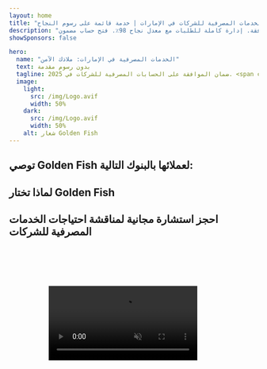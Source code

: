 ```yaml
---
layout: home
title: "الخدمات المصرفية للشركات في الإمارات | خدمة قائمة على رسوم النجاح"
description: "حسابات شركات متعددة العملات بدون رسوم مقدمة - ادفع فقط بعد الموافقة. إدارة كاملة للطلبات مع معدل نجاح 98٪. فتح حساب مضمون."
showSponsors: false

hero:
  name: "الخدمات المصرفية في الإمارات: ملاذك الآمن"
  text: بدون رسوم مقدمة
  tagline: ضمان الموافقة على الحسابات المصرفية للشركات في 2025. <span class="hl">بدون رسوم مقدمة</span> - ادفع فقط بعد الموافقة. معدل نجاح 90٪.
  image:
    light:
      src: /img/Logo.avif
      width: 50%
    dark:
      src: /img/Logo.avif
      width: 50%
    alt: شعار Golden Fish
---
```


<FeatureCards :features="[
  {
    title: 'موافقات مضمونة على الحسابات',
    bullet: '✓',
    items: [
      'ضمان **لمدة شهرين** للموافقة على الحساب الأول',
      'ضمان لمدة ثلاثة أشهر للحساب الثاني',
      'إعداد خطة عمل عالية الجودة',
      'دعم شامل للعناية الواجبة',
      'استراتيجية التواصل المباشر مع البنك',
      'إعداد حزمة مصرفية كاملة'
    ],
    linkText: 'اقرأ المزيد',
    link: '../../corporate-banking-services/guaranteed-account-approvals',
    icon: {
      light: '/video/iStock-2186765808.mp4',
      dark: '/video/iStock-2166377244.mp4',
      alt: 'المتطلبات المصرفية',
    }
  },
]" />

<FeatureCards :features="[
  {
    title: 'حسابات مصرفية إماراتية للأعمال عالية المخاطر',
    items: [
      'إرشادات خبيرة حول العناية الواجبة المعززة (EDD)',
      'مراقبة المعاملات وإدارة المخاطر',
      'إعداد سياسات وإجراءات الامتثال',
      'إدارة العلاقات المصرفية',
      'تحديثات وتدقيقات امتثال منتظمة',
      'التخطيط للطوارئ لأمن الحساب'
    ],
    linkText: 'اقرأ المزيد',
    link: '../../corporate-banking-services/UAE-Bank-Accounts-for-High-Risk-Business',
    icon: {
      light: '/img/iStock-1333000394.avif',
      dark: '/img/iStock-584576538.avif',
      alt: 'الخدمات المصرفية',
    }
  },
  {
    title: 'حافظ على الامتثال: احمِ أعمالك في الإمارات',
    items: [
      'تدقيقات امتثال منتظمة لتحديد المخاطر المحتملة',
      'خدمات PRO شاملة للموافقات الحكومية',
      'إدارة تجديد الرخص والتنبيهات',
      'استشارات مصرفية وصيانة الحساب',
      'دعم الامتثال لضريبة القيمة المضافة وESR',
      'امتثال تأشيرات الموظفين وقانون العمل',
      'ورش عمل تدريبية حول التحديثات التنظيمية'
    ],
    linkText: 'اقرأ المزيد',
    link: '../../company-registration/Protect-Your-Business',
    icon: {
      light: '/img/iStock-1382278859.jpg',
      dark: '/img/iStock-1867623684.jpg',
      alt: 'الخدمات المصرفية',
    }
  },
  {
    title: 'مزايا الخدمات المصرفية للشركات في الإمارات',
    items: [
      'نظام مصرفي قوي بتصنيف **Aa2** من موديز',
      '**سعر صرف ثابت للدولار الأمريكي منذ 1980**',
      'لا قيود على حركة رأس المال',
      'احتياطيات أجنبية تتجاوز 184 مليار دولار أمريكي',
      'استقرار سياسي واقتصادي',
      'نظام مصرفي مدعوم حكومياً',
      'خدمات مصرفية رقمية عالمية المستوى'
    ],
    linkText: 'اقرأ المزيد',
    link: '../../company-registration/banking',
    icon: {
      light: '/img/iStock-1032707788.jpg',
      dark: '/img/iStock-1152367067.avif',
      alt: 'العملية المصرفية',
    }
  }
]" />

## توصي Golden Fish لعملائها بالبنوك التالية:

<!--@include: /../../include/recommended-banks.md-->

## لماذا تختار Golden Fish

<BenefitsList :features="[
  {
    icon: '🏆',
    title: 'خبرة في المخاطر العالية',
    text: 'متخصصون في الحالات المعقدة من المناطق عالية المخاطر. فهم عميق لمتطلبات العناية الواجبة المعززة (EDD).'
  },
  {
    icon: '💰',
    title: 'رسوم على أساس النجاح',
    text: 'لا توجد رسوم مقدمة - **الدفع فقط بعد الموافقة.** معدل نجاح 98٪ للتأشيرات و90٪ للحسابات المصرفية.'
  },
  {
    icon: '🏦',
    title: 'علاقات مصرفية',
    text: 'شراكات قوية مع كبرى البنوك في الإمارات. خيارات مصرفية متعددة لزيادة فرص الموافقة.'
  },
  {
    icon: '📊',
    title: 'دعم امتثال كامل',
    text: 'توجيه خبير من خلال تقارير ESR وملفات UBO والمتطلبات التنظيمية. تحديثات منتظمة للامتثال.'
  },
  {
    icon: '📝',
    title: 'التميز في التوثيق',
    text: 'إعداد احترافي لجميع المستندات المطلوبة، بما في ذلك خطط العمل وسياسات الامتثال.'
  },
  {
    icon: '🤝',
    title: 'شراكة طويلة الأمد',
    text: '**مساعدة مستمرة** في العمليات المصرفية والمحاسبة والضرائب ومتطلبات الامتثال بعد التأسيس.'
  }
]" />

## احجز استشارة مجانية لمناقشة احتياجات الخدمات المصرفية للشركات

<video  autoplay muted playsinline style="padding: 80px" >
  <source src="/video/iStock-2185918790.mp4" type="video/mp4">
</video>

<ContactFormModal 
  formName="Banking [offer]" 
  buttonText="احصل على استشارة مجانية" 
  categoryLabel="مستوى الدعم المطلوب: *" 
  categoryPlaceholderText="اختر مستوى الدعم المناسب لك"
  messageLabel="ساعدنا في التحضير لاستشارتك (موصى به)"
  messagePlaceholderText="أخبرنا عن نوع نشاطك التجاري، ومناطق عملك، وحجم المعاملات المتوقع، وأي احتياجات مصرفية محددة (عملات متعددة، تمويل تجاري، إلخ)"
  :services="[
  'أساسي — استشارة أساسية للوثائق وفتح الحساب فقط',
  'قياسي — وثائق كاملة وتوجيه خلال جميع المراحل المصرفية',
  'شامل — إعداد مصرفي كامل الخدمات مع حد أدنى من المشاركة من جانبك',
  'مخصص — بحاجة لمناقشة معاملات عالية الحجم أو هيكل متعدد الولايات القضائية',
  ]"
/>